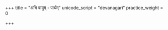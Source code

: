 +++
title = "अभि वायुम् - पार्थम्"
unicode_script = "devanagari"
practice_weight = 0

+++
<div class="js_include" url="/vedAH_sAma/paravastu-saama/devaH/somaH/abhi-vAyum-pArtham/"  newLevelForH1="1" includeTitle="true"> </div>